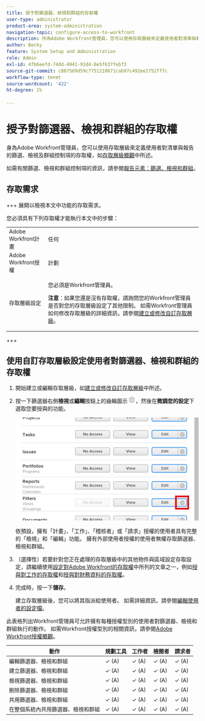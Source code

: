 ```yaml
---
title: 授予對篩選器、檢視和群組的存取權
user-type: administrator
product-area: system-administration
navigation-topic: configure-access-to-workfront
description: 作為Adobe Workfront管理員，您可以使用存取層級來定義使用者對清單與報告的篩選、檢視及分組控制的存取權。
author: Becky
feature: System Setup and Administration
role: Admin
exl-id: 4fb6eefd-74dd-4941-91d4-0e5f637febf3
source-git-commit: c887569d59c7751210671cab97c492ee1752fffc
workflow-type: tm+mt
source-wordcount: '422'
ht-degree: 1%

---
```


# 授予對篩選器、檢視和群組的存取權

身為Adobe Workfront管理員，您可以使用存取層級來定義使用者對清單與報告的篩選、檢視及群組控制項的存取權，如[存取層級概觀](../../../administration-and-setup/add-users/access-levels-and-object-permissions/access-levels-overview.md)中所述。

如需有關篩選、檢視和群組控制項的資訊，請參閱[報告元素：篩選、檢視和群組](../../../reports-and-dashboards/reports/reporting-elements/reporting-elements-filters-views-groupings.md)。

## 存取需求

+++ 展開以檢視本文中功能的存取需求。

您必須具有下列存取權才能執行本文中的步驟：

<table style="table-layout:auto"> 
 <col> 
 <col> 
 <tbody> 
  <tr> 
   <td role="rowheader">Adobe Workfront計畫</td> 
   <td>任何</td> 
  </tr> 
  <tr> 
   <td role="rowheader">Adobe Workfront授權</td> 
   <td>計劃</td> 
  </tr> 
  <tr> 
   <td role="rowheader">存取層級設定</td> 
   <td> <p>您必須是Workfront管理員。</p> <p><b>注意</b>：如果您還是沒有存取權，請詢問您的Workfront管理員是否對您的存取層級設定了其他限制。 如需Workfront管理員如何修改存取層級的詳細資訊，請參閱<a href="../../../administration-and-setup/add-users/configure-and-grant-access/create-modify-access-levels.md" class="MCXref xref" data-mc-variable-override="">建立或修改自訂存取層級</a>。</p> </td> 
  </tr> 
 </tbody> 
</table>

+++

## 使用自訂存取層級設定使用者對篩選器、檢視和群組的存取權

1. 開始建立或編輯存取層級，如[建立或修改自訂存取層級](../../../administration-and-setup/add-users/configure-and-grant-access/create-modify-access-levels.md)中所述。
1. 按一下篩選器右側&#x200B;**檢視**&#x200B;或&#x200B;**編輯**&#x200B;按鈕上的齒輪圖示![](assets/gear-icon-settings.png)，然後在&#x200B;**微調您的設定**&#x200B;下選取您要授與的功能。

   ![](assets/gear-icon-filters-dashboards-groupings.jpg)

   依預設，擁有「計畫」、「工作」、「稽核者」或「請求」授權的使用者具有完整的「檢視」和「編輯」功能。 擁有外部使用者授權的使用者無權存取篩選器、檢視和群組。

   <!--If this changes, undraft section with table below
   -->

1. （選擇性）若要針對您正在處理的存取層級中的其他物件與區域設定存取設定，請繼續使用[設定對Adobe Workfront的存取權](../../../administration-and-setup/add-users/configure-and-grant-access/configure-access.md)中所列的文章之一，例如[授與對工作的存取權](../../../administration-and-setup/add-users/configure-and-grant-access/grant-access-tasks.md)和[授與對財務資料的存取權](../../../administration-and-setup/add-users/configure-and-grant-access/grant-access-financial.md)。
1. 完成時，按一下&#x200B;**儲存**。

   建立存取層級後，您可以將其指派給使用者。 如需詳細資訊，請參閱[編輯使用者的設定檔](../../../administration-and-setup/add-users/create-and-manage-users/edit-a-users-profile.md)。

<!--## Access to filters, views, and groupings by license type

Drafting out this section for now because the table is redundant since all four license types can do everything.</span>-->

此表格列出Workfront管理員可允許擁有每種授權型別的使用者對篩選器、檢視和群組執行的動作。 如需Workfront授權型別的相關資訊，請參閱[Adobe Workfront授權概觀](../../../administration-and-setup/add-users/access-levels-and-object-permissions/wf-licenses.md)。

<table style="table-layout:auto">
<col>
<col>
<col>
<col>
<col>
<thead>
<tr>
<th> 動作 </th>
<th> 規劃工具 </th>
<th> 工作者 </th>
<th> 檢閱者 </th>
<th> 請求者 </th>
</tr>
</thead>
<tbody>
<tr>
<td>編輯篩選器、檢視和群組</td>
<td>✓ (A)</td>
<td>✓ (A)</td>
<td>✓ (A)</td>
<td>✓ (A)</td>
</tr>
<tr>
<td>建立篩選器、檢視和群組</td>
<td>✓ (A)</td>
<td>✓ (A)</td>
<td>✓ (A)</td>
<td>✓ (A)</td>
</tr>
<tr>
<td>檢視篩選器、檢視和群組</td>
<td>✓ (A)</td>
<td>✓ (A)</td>
<td>✓ (A)</td>
<td>✓ (A)</td>
</tr>
<tr>
<td>刪除篩選器、檢視和群組</td>
<td>✓ (A)</td>
<td>✓ (A)</td>
<td>✓ (A)</td>
<td>✓ (A)</td>
</tr>
<tr>
<td>共用篩選器、檢視和群組</td>
<td>✓ (A)</td>
<td>✓ (A)</td>
<td>✓ (A)</td>
<td>✓ (A)</td>
</tr>
<tr>
<td>在整個系統內共用篩選器、檢視和群組</td>
<td>✓ (A)</td>
<td>✓ (A)</td>
<td>✓ (A)</td>
<td>✓ (A)</td>
</tr>
</tbody>
</table>
